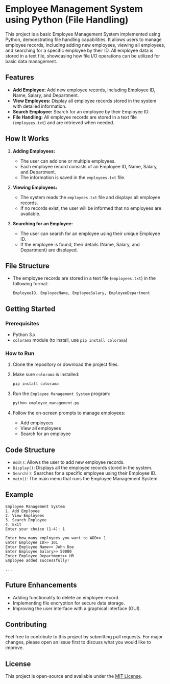 # Employee Management System using Python (File Handling)

This project is a basic Employee Management System implemented using Python, demonstrating file handling capabilities. It allows users to manage employee records, including adding new employees, viewing all employees, and searching for a specific employee by their ID. All employee data is stored in a text file, showcasing how file I/O operations can be utilized for basic data management.

## Features

- **Add Employee:** Add new employee records, including Employee ID, Name, Salary, and Department.
- **View Employees:** Display all employee records stored in the system with detailed information.
- **Search Employee:** Search for an employee by their Employee ID.
- **File Handling:** All employee records are stored in a text file (`employees.txt`) and are retrieved when needed.

## How It Works

1. **Adding Employees:**
   - The user can add one or multiple employees.
   - Each employee record consists of an Employee ID, Name, Salary, and Department.
   - The information is saved in the `employees.txt` file.

2. **Viewing Employees:**
   - The system reads the `employees.txt` file and displays all employee records.
   - If no records exist, the user will be informed that no employees are available.

3. **Searching for an Employee:**
   - The user can search for an employee using their unique Employee ID.
   - If the employee is found, their details (Name, Salary, and Department) are displayed.

## File Structure

- The employee records are stored in a text file (`employees.txt`) in the following format:
  ```
  EmployeeID, EmployeeName, EmployeeSalary, EmployeeDepartment
  ```

## Getting Started

### Prerequisites

- Python 3.x
- `colorama` module (to install, use `pip install colorama`)

### How to Run

1. Clone the repository or download the project files.
2. Make sure `colorama` is installed:
   ```bash
   pip install colorama
   ```
3. Run the `Employee Management System` program:
   ```bash
   python employee_management.py
   ```

4. Follow the on-screen prompts to manage employees:
   - Add employees
   - View all employees
   - Search for an employee

## Code Structure

- `Add()`: Allows the user to add new employee records.
- `Display()`: Displays all the employee records stored in the system.
- `Search()`: Searches for a specific employee using their Employee ID.
- `main()`: The main menu that runs the Employee Management System.

## Example

```
Employee Management System
1. Add Employee
2. View Employees
3. Search Employee
4. Exit
Enter your choice (1-4): 1

Enter how many employees you want to ADD>> 1
Enter Employee ID>> 101
Enter Employee Name>> John Doe
Enter Employee Salary>> 50000
Enter Employee Department>> HR
Employee added successfully!

...
```

## Future Enhancements

- Adding functionality to delete an employee record.
- Implementing file encryption for secure data storage.
- Improving the user interface with a graphical interface (GUI).

## Contributing

Feel free to contribute to this project by submitting pull requests. For major changes, please open an issue first to discuss what you would like to improve.

## License

This project is open-source and available under the [MIT License](LICENSE).
